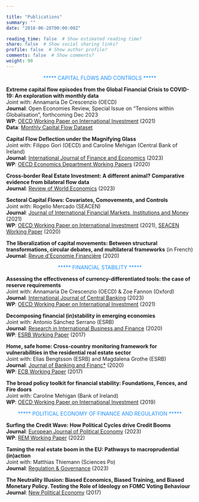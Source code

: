 ```yaml
---

title: "Publications"
summary: ""
date: "2018-06-28T00:00:00Z"

reading_time: false  # Show estimated reading time?
share: false  # Show social sharing links?
profile: false  # Show author profile?
comments: false  # Show comments?
weight: 90
---
```


<p align="center"><span style=color:DodgerBlue>
  ***** CAPITAL FLOWS AND CONTROLS *****  
  </span></p>

  **Extreme capital flow episodes from the Global Financial Crisis to COVID-19: An exploration with monthly data**  
Joint with: Annamaria De Crescenzio (OECD)  
**Journal**: Open Economies Review, Special Issue on “Tensions within Globalisation”, forthcoming Dec 2023  
**WP**: [OECD Working Paper on International Investment](https://www.oecd-ilibrary.org/docserver/d557b9c4-en.pdf?expires=1629023122&id=id&accname=guest&checksum=264FD240A0AADE3F01A64BEAA79D3936) (2021)  
**Data**: [Monthly Capital Flow Dataset](https://www.oecd.org/daf/inv/investment-policy/OECD-monthly-capital-flow-dataset.xlsx)  

 **Capital Flow Deflection under the Magnifying Glass**  
Joint with: Filippo Gori (OECD) and Caroline Mehigan (Central Bank of Ireland)  
**Journal**: [International Journal of Finance and Economics](https://onlinelibrary.wiley.com/doi/10.1002/ijfe.2847) (2023)  
**WP**: [OECD Economics Department Working Papers](https://www.oecd-ilibrary.org/economics/capital-flow-deflection-under-the-magnifying-glass_398180d0-en) (2020)  

**Cross-border Real Estate Investment: A different animal? Comparative evidence from bilateral flow data**  
**Journal**: [Review of World Economics](https://link.springer.com/article/10.1007/s10290-023-00505-5) (2023)  

  **Sectoral Capital Flows: Covariates, Comovements, and Controls**  
Joint with: Rogelio Mercado (SEACEN)  
**Journal**: [Journal of International Financial Markets, Institutions and Money](https://www.sciencedirect.com/science/article/abs/pii/S1042443121001293) (2021)  
**WP**: [OECD Working Paper on International Investment](https://www.oecd-ilibrary.org/finance-and-investment/analysing-sectoral-capital-flows_ad9e6b1d-en) (2021), [SEACEN Working Paper](https://www.seacen.org/publications/RePEc/702001-100471-PDF.pdf) (2020)  
  
 **The liberalization of capital movements: Between structural transformations, circular debates, and multilateral frameworks** (in French)  
 **Journal**: [Revue d'Economie Financière](https://www.cairn.info/revue-d-economie-financiere-2020-1-page-247.htm) (2020)  

  
<p align="center"><span style=color:DodgerBlue>
  ***** FINANCIAL STABILITY *****  
  </span></p>

**Assessing the effectiveness of currency-differentiated tools: the case of reserve requirements**  
Joint with: Annamaria De Crescenzio (OECD) & Zoe Fannon (Oxford)  
**Journal**: [International Journal of Central Banking](https://www.ijcb.org/journal/ijcb23q5a10.pdf) (2023)  
**WP**: [OECD Working Paper on International Investment](https://www.oecd-ilibrary.org/fr/finance-and-investment/assessing-the-effectiveness-of-currency-differentiated-tools_e979a657-en) (2021)   

 **Decomposing financial (in)stability in emerging economies**  
Joint with: Antonio Sánchez Serrano (ESRB)  
**Journal**: [Research in International Business and Finance](https://www.sciencedirect.com/science/article/pii/S0275531918309462?dgcid=author#fig0055) (2020)   
**WP**: [ESRB Working Paper](https://www.esrb.europa.eu//pub/pdf/wp/esrbwp39.en.pdf) (2017)  

**Home, safe home: Cross-country monitoring framework for vulnerabilities in the residential real estate sector**  
Joint with: Elias Bengtsson (ESRB) and Magdalena Grothe (ESRB)  
**Journal**: [Journal of Banking and Financ*](https://www.sciencedirect.com/science/article/abs/pii/S0378426617302935?via%3Dihub) (2020)  
**WP**: [ECB Working Paper](https://www.ecb.europa.eu/pub/pdf/scpwps/ecb.wp2096.en.pdf) (2017)    

**The broad policy toolkit for financial stability: Foundations, Fences, and Fire doors**  
Joint with: Caroline Mehigan (Bank of Ireland)  
**WP**: [OECD Working Paper on International Investment](https://www.oecd-ilibrary.org/finance-and-investment/the-broad-policy-toolkit-for-financial-stability_9188f06a-en) (2019)   
  
<p align="center"><span style=color:DodgerBlue>
  ***** POLITICAL ECONOMY OF FINANCE AND REGULATION ***** 
  </span></p>

**Surfing the Credit Wave: How Political Cycles drive Credit Booms**  
**Journal**: [European Journal of Political Economy](https://www.sciencedirect.com/science/article/abs/pii/S0176268023001003) (2023)  
**WP**: [REM Working Paper](https://rem.rc.iseg.ulisboa.pt/wps/pdf/REM_WP_0239_2022.pdf) (2022)  

  **Taming the real estate boom in the EU: Pathways to macroprudential (in)action**  
Joint with: Matthias Thiemann (Sciences Po)  
**Journal**: [Regulation & Governance](https://onlinelibrary.wiley.com/doi/epdf/10.1111/rego.12529) (2023)  

**The Neutrality Illusion: Biased Economics, Biased Training, and Biased Monetary Policy. Testing the Role of Ideology on FOMC Voting Behaviour**  
**Journal**: [New Political Economy](https://www.tandfonline.com/doi/abs/10.1080/13563467.2017.1332019?journalCode=cnpe20) (2017)  
